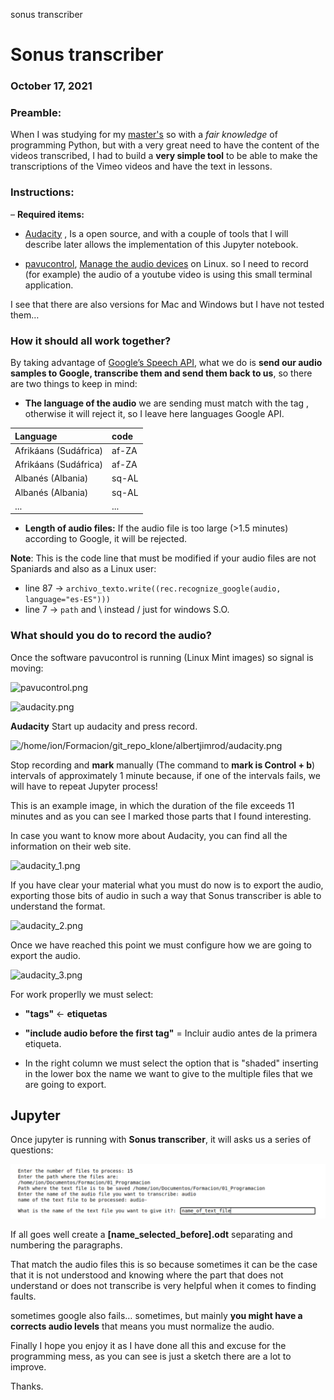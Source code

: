 sonus transcriber

# Sonus transcriber

### October 17, 2021


### Preamble:

When I was studying for my [master's]((https://accounts.iebschool.com/mi-diploma/abaa0886b52591b851a33c17b4653f20/)) so with a *fair knowledge* of programming Python, but with a very great need to have the content of the videos transcribed, I had to build a **very simple tool** to be able to make the transcriptions of the Vimeo videos and have the text in lessons.


### Instructions:


– **Required items:**

- [Audacity](https://www.audacityteam.org/download/) , Is a open source, and with a couple of tools that I will describe later allows the implementation of this Jupyter notebook.

- [pavucontrol](https://pkgs.org/download/pavucontrol), [Manage the audio devices](https://www.addictivetips.com/ubuntu-linux-tips/manage-audio-devices-on-linux-pavucontrol/) on Linux. so I need to record (for example) the audio of a youtube video is using this small terminal application.

I see that there are also versions for Mac and Windows but I have not tested them…

### How it should all work together?

By taking advantage of [Google’s Speech API](https://cloud.google.com/speech-to-text/), what we do is **send our audio samples to Google, transcribe them and send them back to us**, so there are two things to keep in mind:

- **The language of the audio** we are sending must match with the tag , otherwise it will reject it, so I leave here languages Google API.

|Language|**code**|
|:--|:---|
|Afrikáans (Sudáfrica)|af-ZA|
|Afrikáans (Sudáfrica)|af-ZA|
|Albanés (Albania)|sq-AL|
|Albanés (Albania)|sq-AL|
|...|...|


- **Length of audio files:** If the audio file is too large (>1.5 minutes) according to Google, it will be rejected.

**Note**: This is the code line that must be modified if your audio files are not Spaniards and also as a Linux user:

- line 87 -> `archivo_texto.write((rec.recognize_google(audio, language="es-ES")))`
- line 7 -> `path` and \ instead / just for windows S.O.



### What should you do to record the audio?

Once the software pavucontrol is running (Linux Mint images) so signal is moving:


![pavucontrol.png](../b4304d76235745ad97337aaa19b56705.png)


<img title="audacity.png" alt="audacity.png" src="/home/ion/Formacion/git_repo_klone/albertjimrod/audacity.png">

**Audacity**
Start up audacity and press record.

![/home/ion/Formacion/git_repo_klone/albertjimrod/audacity.png](/home/ion/Formacion/git_repo_klone/albertjimrod/audacity.png)



Stop recording and **mark** manually (The command to **mark is Control + b**) intervals of approximately 1 minute because, if one of the intervals fails, we will have to repeat Jupyter process!

This is an example image, in which the duration of the file exceeds 11 minutes and as you can see
I marked those parts that I found interesting.

In case you want to know more about Audacity, you can find all the information on their web site.


![audacity_1.png](../_resources/4c285ae9ffbc4d56801a824c518b4f93.png)


If you have clear your material what you must do now is to export the audio, exporting those
bits of audio in such a way that Sonus transcriber is able to understand the format.


![audacity_2.png](../_resources/6b5bf93155b742a9bbe8b0816506edc5.png)


Once we have reached this point we must configure how we are going to export the audio.


![audacity_3.png](../_resources/3f8f04acd8994c7ea943cfe8beaaae97.png)


For work properlly we must select:

- **"tags"** <- **etiquetas**

- **"include audio before the first tag"** = Incluir audio antes de la primera etiqueta.

- In the right column we must select the option that is "shaded" inserting in the lower box the name we want to give to the multiple files that we are going to export.

## Jupyter


Once jupyter is running with **Sonus transcriber**, it will asks us a series of questions:



![jupyter_questions.png](Sonus_transcribere/_resources/1db277f0cd8c48e4903be7a3bcf95ff5.png)




If all goes well create a **[name_selected_before].odt** separating and numbering the paragraphs.


That match the audio files this is so because sometimes it can be the case that it is not understood
and knowing where the part that does not understand or does not transcribe is very helpful when it comes to finding faults.

sometimes google also fails… sometimes, but mainly **you might have a corrects audio levels** that means you must normalize the audio.

Finally I hope you enjoy it as I have done all this and excuse for the programming mess, as you can see is just a sketch there are a lot to improve.

Thanks.

